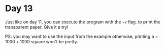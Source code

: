 # Day 13

Just like on day 11, you can execute the program with the ```-v``` flag.
to print the transparent paper. Give it a try!

PS: you may want to use the input from the example otherwise, printing 
a ~ 1000 x 1000 square won't be pretty.
